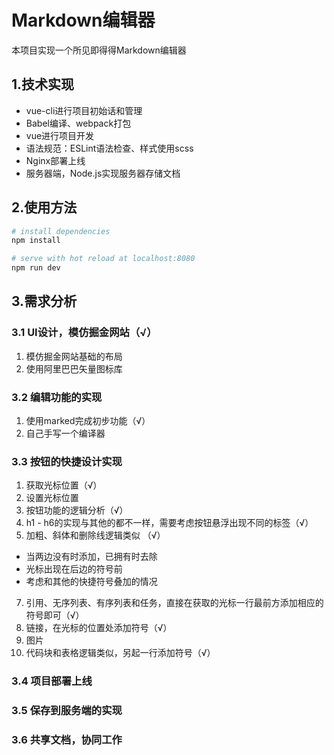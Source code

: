 # Markdown编辑器
本项目实现一个所见即得得Markdown编辑器

## 1.技术实现
- vue-cli进行项目初始话和管理
- Babel编译、webpack打包
- vue进行项目开发
- 语法规范：ESLint语法检查、样式使用scss
- Nginx部署上线
- 服务器端，Node.js实现服务器存储文档

## 2.使用方法

``` bash
# install dependencies
npm install

# serve with hot reload at localhost:8080
npm run dev
```

## 3.需求分析
### 3.1 UI设计，模仿掘金网站（√）
1. 模仿掘金网站基础的布局 
2. 使用阿里巴巴矢量图标库

### 3.2 编辑功能的实现
1. 使用marked完成初步功能（√）
2. 自己手写一个编译器


### 3.3 按钮的快捷设计实现
1. 获取光标位置（√）
2. 设置光标位置
3. 按钮功能的逻辑分析（√）
4. h1 - h6的实现与其他的都不一样，需要考虑按钮悬浮出现不同的标签（√）
5. 加粗、斜体和删除线逻辑类似  （√）
  - 当两边没有时添加，已拥有时去除
  - 光标出现在后边的符号前
  - 考虑和其他的快捷符号叠加的情况   
7. 引用、无序列表、有序列表和任务，直接在获取的光标一行最前方添加相应的符号即可（√）
9. 链接，在光标的位置处添加符号（√）
10. 图片
11. 代码块和表格逻辑类似，另起一行添加符号（√）

### 3.4 项目部署上线
### 3.5 保存到服务端的实现
### 3.6 共享文档，协同工作

